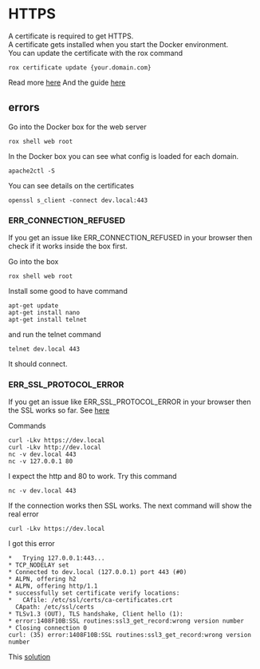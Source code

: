 # HTTPS
A certificate is required to get HTTPS.  
A certificate gets installed when you start the Docker environment.  
You can update the certificate with the rox command  

```
rox certificate update {your.domain.com} 
```

Read more [here](https://www.labeightyfour.com/2019/07/27/generate-keys-in-openssl-using-configuration-file/)
And the guide [here](https://www.charzam.com/?p=1455)

## errors

Go into the Docker box for the web server
```
rox shell web root 
```

In the Docker box you can see what config is loaded for each domain.
```
apache2ctl -S
```

You can see details on the certificates
``` 
openssl s_client -connect dev.local:443
```

### ERR_CONNECTION_REFUSED
If you get an issue like ERR_CONNECTION_REFUSED in your browser then check if it works inside the box first.

Go into the box
```
rox shell web root
```
Install some good to have command
```
apt-get update
apt-get install nano
apt-get install telnet
```
and run the telnet command
``` 
telnet dev.local 443
```
It should connect.

### ERR_SSL_PROTOCOL_ERROR
If you get an issue like ERR_SSL_PROTOCOL_ERROR in your browser then the SSL works so far.
See [here](https://stackoverflow.com/questions/63188013/localhost-sent-an-invalid-response-even-though-i-use-a-self-signed-certificate)

Commands
```
curl -Lkv https://dev.local
curl -Lkv http://dev.local
nc -v dev.local 443
nc -v 127.0.0.1 80 
```
I expect the http and 80 to work. Try this command
``` 
nc -v dev.local 443
```
If the connection works then SSL works. The next command will show the real error 
```
curl -Lkv https://dev.local
```
I got this error
```
*   Trying 127.0.0.1:443...
* TCP_NODELAY set
* Connected to dev.local (127.0.0.1) port 443 (#0)
* ALPN, offering h2
* ALPN, offering http/1.1
* successfully set certificate verify locations:
*   CAfile: /etc/ssl/certs/ca-certificates.crt
  CApath: /etc/ssl/certs
* TLSv1.3 (OUT), TLS handshake, Client hello (1):
* error:1408F10B:SSL routines:ssl3_get_record:wrong version number
* Closing connection 0
curl: (35) error:1408F10B:SSL routines:ssl3_get_record:wrong version number
```
This [solution](https://stackoverflow.com/questions/50840101/curl-35-error1408f10bssl-routinesssl3-get-recordwrong-version-number)
